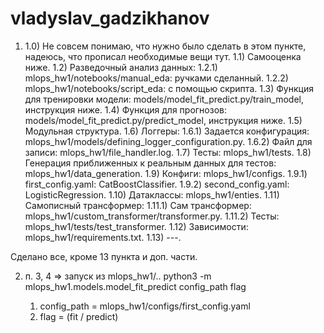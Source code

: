 # vladyslav_gadzikhanov

1)  
	1.0)	 Не совсем понимаю, что нужно было сделать в этом пункте, надеюсь, что прописал необходимые вещи тут.
	1.1)   Самооценка ниже.
	1.2)   Разведочный анализ данных:
		 	1.2.1)  mlops_hw1/notebooks/manual_eda: ручками сделанный.
		 	1.2.2)  mlops_hw1/notebooks/script_eda: с помощью скрипта.
	1.3)   Функция для тренировки модели: models/model_fit_predict.py/train_model, инструкция 		 ниже.
	1.4)	 Функция для прогнозов: models/model_fit_predict.py/predict_model, инструкция ниже.
	1.5)	 Модульная структура.
	1.6)   Логгеры: 
		 	1.6.1) Задается конфигурация: mlops_hw1/models/defining_logger_configuration.py.
			1.6.2) Файл для записи: mlops_hw1/file_handler.log.
	1.7)   Тесты: mlops_hw1/tests.
	1.8)	 Генерация приближенных к реальным данных для тестов: mlops_hw1/data_generation.
	1.9)   Конфиги: mlops_hw1/configs.
			 1.9.1) first_config.yaml: CatBoostClassifier.
			 1.9.2) second_config.yaml: LogisticRegression.
	1.10) Датаклассы: mlops_hw1/enties.
	1.11) Самописный трансформер:
		1.11.1) Сам трансформер: mlops_hw1/custom_transformer/transformer.py.
		1.11.2) Тесты: mlops_hw1/tests/test_transformer.
	1.12) Зависимости: mlops_hw1/requirements.txt.
	1.13) ---.
	
Сделано все, кроме 13 пункта и доп. части.

2) п. 3, 4 =>  запуск из mlops_hw1/..
	 python3 -m mlops_hw1.models.model_fit_predict config_path flag

	 1. config_path = mlops_hw1/configs/first_config.yaml
	 2. flag = (fit / predict)
	 
